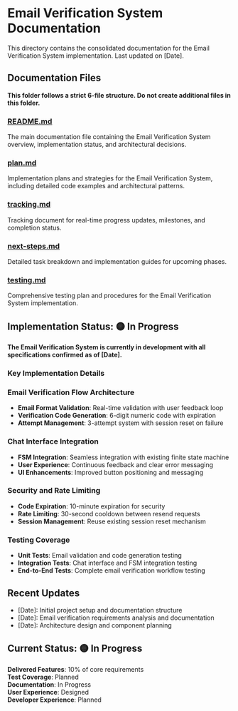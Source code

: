 # Email Verification System Documentation

This directory contains the consolidated documentation for the Email Verification System implementation. Last updated on [Date].

## Documentation Files

**This folder follows a strict 6-file structure. Do not create additional files in this folder.**

### [README.md](./README.md)

The main documentation file containing the Email Verification System overview, implementation status, and architectural decisions.

### [plan.md](./plan.md)

Implementation plans and strategies for the Email Verification System, including detailed code examples and architectural patterns.

### [tracking.md](./tracking.md)

Tracking document for real-time progress updates, milestones, and completion status.

### [next-steps.md](./next-steps.md)

Detailed task breakdown and implementation guides for upcoming phases.

### [testing.md](./testing.md)

Comprehensive testing plan and procedures for the Email Verification System implementation.

## Implementation Status: 🟡 In Progress

**The Email Verification System is currently in development with all specifications confirmed as of [Date].**

### Key Implementation Details

### Email Verification Flow Architecture

- **Email Format Validation**: Real-time validation with user feedback loop
- **Verification Code Generation**: 6-digit numeric code with expiration
- **Attempt Management**: 3-attempt system with session reset on failure

### Chat Interface Integration

- **FSM Integration**: Seamless integration with existing finite state machine
- **User Experience**: Continuous feedback and clear error messaging
- **UI Enhancements**: Improved button positioning and messaging

### Security and Rate Limiting

- **Code Expiration**: 10-minute expiration for security
- **Rate Limiting**: 30-second cooldown between resend requests
- **Session Management**: Reuse existing session reset mechanism

### Testing Coverage

- **Unit Tests**: Email validation and code generation testing
- **Integration Tests**: Chat interface and FSM integration testing
- **End-to-End Tests**: Complete email verification workflow testing

## Recent Updates

- [Date]: Initial project setup and documentation structure
- [Date]: Email verification requirements analysis and documentation
- [Date]: Architecture design and component planning

## Current Status: 🟡 In Progress

**Delivered Features**: 10% of core requirements  
**Test Coverage**: Planned  
**Documentation**: In Progress  
**User Experience**: Designed  
**Developer Experience**: Planned
